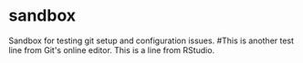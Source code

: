 # sandbox
Sandbox for testing git setup and configuration issues.
#This is another test line from Git's online editor. 
This is a line from RStudio.